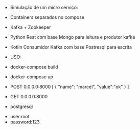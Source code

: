 * Simulação de um micro serviço:

- Containers separados no compose

- Kafka + Zookeeper

- Python Rest com base Mongo para leitura e produtor kafka

- Kotlin Consumidor Kafka com base Postresql para escrita


* USO:

- docker-compose build

- docker-compose up

- POST 0.0.0.0:8000
[
    {
      "name": "marcel",
       "value":"ok"
    }
]

- GET 0.0.0.0:8000

* postgresql

- user:root
- password:123
